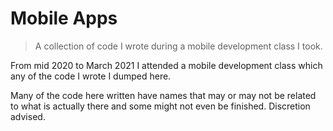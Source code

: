 # Mobile Apps

> A collection of code I wrote during a mobile development class I took.

From mid 2020 to March 2021 I attended a mobile development class which any of the code I wrote I dumped here.

Many of the code here written have names that may or may not be related to what is actually there and some might not even be finished. Discretion advised.
